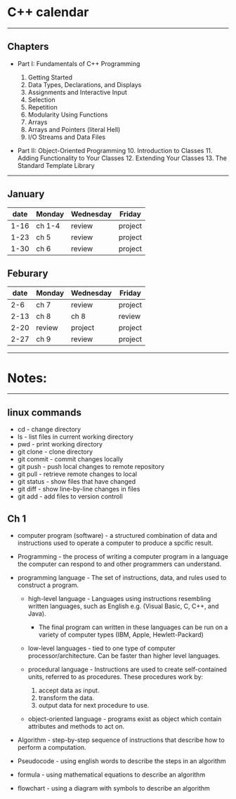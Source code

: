 # C++ calendar
---
## Chapters
* Part I: Fundamentals of C++ Programming
	1. Getting Started
	2. Data Types, Declarations, and Displays
	3. Assignments and Interactive Input
	4. Selection
	5. Repetition
	6. Modularity Using Functions
	7. Arrays
	8. Arrays and Pointers (literal Hell)
	9. I/O Streams and Data Files
	
* Part II: Object-Oriented Programming
	10. Introduction to Classes
	11. Adding Functionality to Your Classes
	12. Extending Your Classes
	13. The Standard Template Library

---
## January
| date | Monday | Wednesday | Friday  |
| ---- | ------ | --------- | ------  |
| 1-16 | ch 1-4 | review    | project |
| 1-23 | ch 5   | review    | project |
| 1-30 | ch 6   | review    | project |

## Feburary
| date | Monday | Wednesday | Friday  |
| ---- | ------ | --------- | ------  |
| 2-6  | ch 7   | review    | project |
| 2-13 | ch 8   | ch 8      | review  |
| 2-20 | review | project   | project |
| 2-27 | ch 9   | review    | project |

---

# Notes:

---
## linux commands
* cd <directory name> - change directory
* ls - list files in current working directory
* pwd - print working directory
* git clone <repo link> - clone directory
* git commit - commit changes locally
* git push - push local changes to remote repository
* git pull - retrieve remote changes to local
* git status - show files that have changed
* git diff - show line-by-line changes in files
* git add - add files to version controll

## Ch 1 
* computer program (software) - a structured combination of data and instructions used to operate a computer to produce a spcific result.
* Programming - the process of writing a computer program in a language the computer can respond to and other programmers can understand.
* programming language - The set of instructions, data, and rules used to construct a program.
	* high-level language - Languages using instructions resembling written languages, such as English e.g. (Visual Basic, C, C++, and Java).
		* The final program can written in these languages can be run on a variety of computer types (IBM, Apple, Hewlett-Packard)
	* low-level languages - tied to one type of computer processor/architecture. Can be faster than higher level languages.

	* procedural language - Instructions are used to create self-contained units, referred to as procedures. These procedures work by:
		1. accept data as input.
		2. transform the data.
		3. output data for next procedure to use.
	* object-oriented language - programs exist as object which contain attributes and methods to act on.

* Algorithm - step-by-step sequence of instructions that describe how to perform a computation.
* Pseudocode - using english words to describe the steps in an algorithm
* formula - using mathematical equations to describe an algorithm
* flowchart - using a diagram with symbols to describe an algorithm

